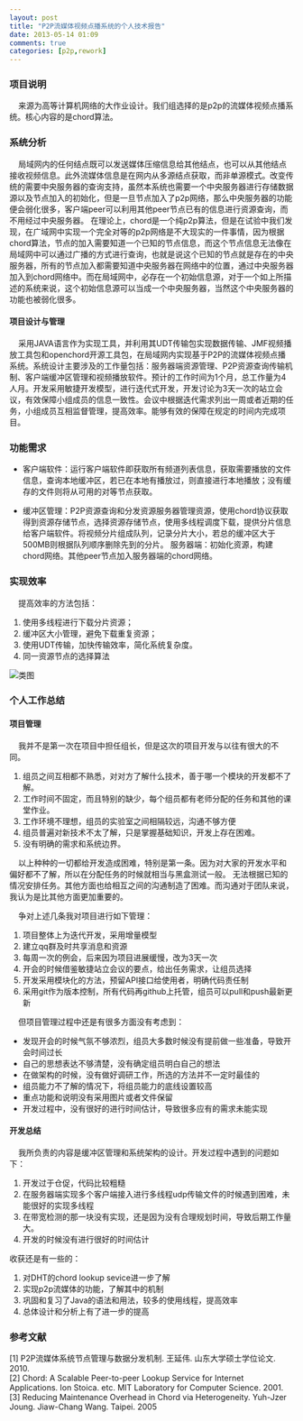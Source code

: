 ```yaml
---
layout: post
title: "P2P流媒体视频点播系统的个人技术报告"
date: 2013-05-14 01:09
comments: true
categories: [p2p,rework]
---
```


### 项目说明

    来源为高等计算机网络的大作业设计。我们组选择的是p2p的流媒体视频点播系统。核心内容的是chord算法。

### 系统分析

    局域网内的任何结点既可以发送媒体压缩信息给其他结点，也可以从其他结点接收视频信息。此外流媒体信息是在网内从多源结点获取，而非单源模式。改变传统的需要中央服务器的查询支持，虽然本系统也需要一个中央服务器进行存储数据源以及节点加入的初始化，但是一旦节点加入了p2p网络，那么中央服务器的功能便会弱化很多，客户端peer可以利用其他peer节点已有的信息进行资源查询，而不用经过中央服务器。
在理论上，chord是一个纯p2p算法，但是在试验中我们发现，在广域网中实现一个完全对等的p2p网络是不大现实的一件事情，因为根据chord算法，节点的加入需要知道一个已知的节点信息，而这个节点信息无法像在局域网中可以通过广播的方式进行查询，也就是说这个已知的节点就是存在的中央服务器，所有的节点加入都需要知道中央服务器在网络中的位置，通过中央服务器加入到chord网络中。而在局域网中，必存在一个初始信息源，对于一个如上所描述的系统来说，这个初始信息源可以当成一个中央服务器，当然这个中央服务器的功能也被弱化很多。

#### 项目设计与管理

    采用JAVA语言作为实现工具，并利用其UDT传输包实现数据传输、JMF视频播放工具包和openchord开源工具包，在局域网内实现基于P2P的流媒体视频点播系统。系统设计主要涉及的工作量包括：服务器端资源管理、P2P资源查询传输机制、客户端缓冲区管理和视频播放软件。预计的工作时间为1个月，总工作量为4人月。开发采用敏捷开发模型，进行迭代式开发，开发讨论为3天一次的站立会议，有效保障小组成员的信息一致性。会议中根据迭代需求列出一周或者近期的任务，小组成员互相监督管理，提高效率。能够有效的保障在规定的时间内完成项目。
<!--more-->
### 功能需求

-   客户端软件：运行客户端软件即获取所有频道列表信息，获取需要播放的文件信息，查询本地缓冲区，若已在本地有播放过，则直接进行本地播放；没有缓存的文件则将从可用的对等节点获取。

-   缓冲区管理：P2P资源查询和分发资源服务器管理资源，使用chord协议获取得到资源存储节点，选择资源存储节点，使用多线程调度下载，提供分片信息给客户端软件。将视频分片组成队列，记录分片大小，若总的缓冲区大于500MB则根据队列顺序删除先到的分片。
    服务器端：初始化资源，构建chord网络。其他peer节点加入服务器端的chord网络。

### 实现效率

    提高效率的方法包括：

1.  使用多线程进行下载分片资源；
2.  缓冲区大小管理，避免下载重复资源；
3.  使用UDT传输，加快传输效率，简化系统复杂度。
4.  同一资源节点的选择算法

![类图](http://images.cnitblog.com/blog/434023/201301/02172642-90a8182460f045fdb3c3b44f0f9e408b.png "类图")

### 个人工作总结

#### 项目管理

    我并不是第一次在项目中担任组长，但是这次的项目开发与以往有很大的不同。

1.  组员之间互相都不熟悉，对对方了解什么技术，善于哪一个模块的开发都不了解。
2.  工作时间不固定，而且特别的缺少，每个组员都有老师分配的任务和其他的课堂作业。
3.  工作环境不理想，组员的实验室之间相隔较远，沟通不够方便
4.  组员普遍对新技术不太了解，只是掌握基础知识，开发上存在困难。
5.  没有明确的需求和系统边界。

    以上种种的一切都给开发造成困难，特别是第一条。因为对大家的开发水平和偏好都不了解，所以在分配任务的时候就相当与黑盒测试一般。
无法根据已知的情况安排任务。其他方面也给相互之间的沟通制造了困难。而沟通对于团队来说，我认为是比其他方面更加重要的。

    争对上述几条我对项目进行如下管理：

1.  项目整体上为迭代开发，采用增量模型
2.  建立qq群及时共享消息和资源
3.  每周一次的例会，后来因为项目进展缓慢，改为3天一次
4.  开会的时候借鉴敏捷站立会议的要点，给出任务需求，让组员选择
5.  开发采用模块化的方法，预留API接口给使用者，明确代码责任制
6.  采用git作为版本控制，所有代码再github上托管，组员可以pull和push最新更新

    但项目管理过程中还是有很多方面没有考虑到：

-   发现开会的时候气氛不够浓烈，组员大多数时候没有提前做一些准备，导致开会时间过长
-   自己的思想表达不够清楚，没有确定组员明白自己的想法
-   在做架构的时候，没有做好调研工作，所选的方法并不一定时最佳的
-   组员能力不了解的情况下，将组员能力的底线设置较高
-   重点功能和说明没有采用图片或者文件保留
-   开发过程中，没有很好的进行时间估计，导致很多应有的需求未能实现

#### 开发总结

    我所负责的内容是缓冲区管理和系统架构的设计。开发过程中遇到的问题如下：

1.  开发过于仓促，代码比较粗糙
2.  在服务器端实现多个客户端接入进行多线程udp传输文件的时候遇到困难，未能很好的实现多线程
3.  在带宽检测的那一块没有实现，还是因为没有合理规划时间，导致后期工作量大。
4.  开发的时候没有进行很好的时间估计

收获还是有一些的：

1.  对DHT的chord lookup sevice进一步了解
2.  实现p2p流媒体的功能，了解其中的机制
3.  巩固和复习了Java的语法和用法，较多的使用线程，提高效率
4.  总体设计和分析上有了进一步的提高

### 参考文献

[1] P2P流媒体系统节点管理与数据分发机制. 王延伟. 山东大学硕士学位论文.
2010.\
 [2] Chord: A Scalable Peer-to-peer Lookup Service for Internet
Applications. Ion Stoica. etc. MIT Laboratory for Computer Science.
2001.\
 [3] Reducing Maintenance Overhead in Chord via Heterogeneity. Yuh-Jzer
Joung. Jiaw-Chang Wang. Taipei. 2005
